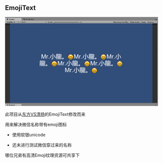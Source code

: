 ## EmojiText

![](https://raw.githubusercontent.com/datongworld/EmojiText/master/Assets/EmojiText/screenshot.png)



此项目从[东方VS清扬](https://github.com/DFVSQY/EmojiText)的EmojiText修改而来

用来解决微信名称带有emoji图标

- 使用软银unicode

- 还未进行测试微信穿过来的名称

哪位兄弟有高清Emoji纹理资源可共享下




